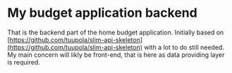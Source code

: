 # My budget application backend

That is the backend part of the home budget application. Initially based on [https://github.com/tuupola/slim-api-skeleton](https://github.com/tuupola/slim-api-skeleton) with a lot to do still needed. My main concern will likly be front-end, that is here as data providing layer is required.